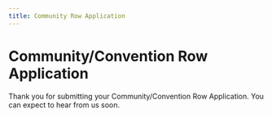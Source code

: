 ```yaml
---
title: Community Row Application
---
```

# Community/Convention Row Application

Thank you for submitting your Community/Convention Row Application. You can expect to hear from us soon.
